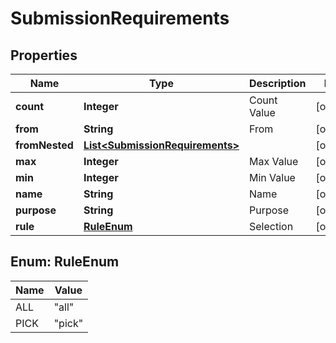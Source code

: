 

# SubmissionRequirements


## Properties

Name | Type | Description | Notes
------------ | ------------- | ------------- | -------------
**count** | **Integer** | Count Value |  [optional]
**from** | **String** | From |  [optional]
**fromNested** | [**List&lt;SubmissionRequirements&gt;**](SubmissionRequirements.md) |  |  [optional]
**max** | **Integer** | Max Value |  [optional]
**min** | **Integer** | Min Value |  [optional]
**name** | **String** | Name |  [optional]
**purpose** | **String** | Purpose |  [optional]
**rule** | [**RuleEnum**](#RuleEnum) | Selection |  [optional]



## Enum: RuleEnum

Name | Value
---- | -----
ALL | &quot;all&quot;
PICK | &quot;pick&quot;



